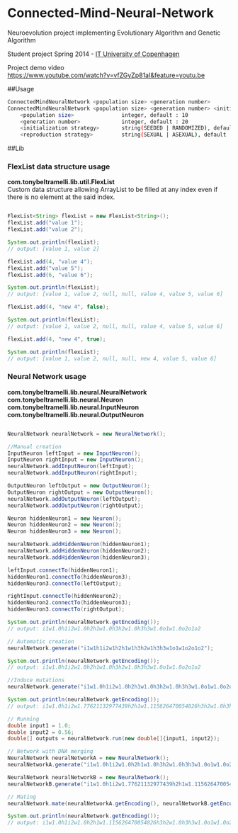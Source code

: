 Connected-Mind-Neural-Network
=============================

Neuroevolution project implementing Evolutionary Algorithm and Genetic Algorithm

Student project Spring 2014 - [IT University of Copenhagen](www.itu.dk/en)

Project demo video  
<https://www.youtube.com/watch?v=vfZGyZp81aI&feature=youtu.be>

##Usage

```bash
ConnectedMindNeuralNetwork <population size> <generation number>
ConnectedMindNeuralNetwork <population size> <generation number> <initialization strategy> <reproduction strategy>
    <population size>               integer, default : 10
    <generation number>             integer, default : 20
    <initialization strategy>       string(SEEDED | RANDOMIZED), default : SEEDED
    <reproduction strategy>         string(SEXUAL | ASEXUAL), default : ASEXUAL
```

##Lib

### FlexList data structure usage
**com.tonybeltramelli.lib.util.FlexList**  
Custom data structure allowing ArrayList to be filled at any index even if there is no element at the said index.

```java

FlexList<String> flexList = new FlexList<String>();
flexList.add("value 1");
flexList.add("value 2");

System.out.println(flexList);
// output: [value 1, value 2]

flexList.add(4, "value 4");
flexList.add("value 5");
flexList.add(6, "value 6");

System.out.println(flexList);
// output: [value 1, value 2, null, null, value 4, value 5, value 6]

flexList.add(4, "new 4", false);

System.out.println(flexList);
// output: [value 1, value 2, null, null, value 4, value 5, value 6]

flexList.add(4, "new 4", true);

System.out.println(flexList);
// output: [value 1, value 2, null, null, new 4, value 5, value 6]

```

### Neural Network usage
**com.tonybeltramelli.lib.neural.NeuralNetwork**  
**com.tonybeltramelli.lib.neural.Neuron**  
**com.tonybeltramelli.lib.neural.InputNeuron**  
**com.tonybeltramelli.lib.neural.OutputNeuron**  

```java

NeuralNetwork neuralNetwork = new NeuralNetwork();

//Manual creation
InputNeuron leftInput = new InputNeuron();
InputNeuron rightInput = new InputNeuron();
neuralNetwork.addInputNeuron(leftInput);
neuralNetwork.addInputNeuron(rightInput);

OutputNeuron leftOutput = new OutputNeuron();
OutputNeuron rightOutput = new OutputNeuron();
neuralNetwork.addOutputNeuron(leftOutput);
neuralNetwork.addOutputNeuron(rightOutput);

Neuron hiddenNeuron1 = new Neuron();
Neuron hiddenNeuron2 = new Neuron();
Neuron hiddenNeuron3 = new Neuron();

neuralNetwork.addHiddenNeuron(hiddenNeuron1);
neuralNetwork.addHiddenNeuron(hiddenNeuron2);
neuralNetwork.addHiddenNeuron(hiddenNeuron3);

leftInput.connectTo(hiddenNeuron1);
hiddenNeuron1.connectTo(hiddenNeuron3);
hiddenNeuron3.connectTo(leftOutput);

rightInput.connectTo(hiddenNeuron2);
hiddenNeuron2.connectTo(hiddenNeuron3);
hiddenNeuron3.connectTo(rightOutput);

System.out.println(neuralNetwork.getEncoding());
// output: i1w1.0h1i2w1.0h2h1w1.0h3h2w1.0h3h3w1.0o1w1.0o2o1o2

// Automatic creation
neuralNetwork.generate("i1w1h1i2w1h2h1w1h3h2w1h3h3w1o1w1o2o1o2");

System.out.println(neuralNetwork.getEncoding());
// output: i1w1.0h1i2w1.0h2h1w1.0h3h2w1.0h3h3w1.0o1w1.0o2o1o2

//Induce mutations
neuralNetwork.generate("i1w1.0h1i2w1.0h2h1w1.0h3h2w1.0h3h3w1.0o1w1.0o2o1o2", true);

System.out.println(neuralNetwork.getEncoding());
// output: i1w1.0h1i2w1.77621132977439h2h1w1.115626470054826h3h2w1.0h3h3w1.0o1w1.0o2o1o2

// Running
double input1 = 1.0;
double input2 = 0.56;
double[] outputs = neuralNetwork.run(new double[]{input1, input2});

// Network with DNA merging
NeuralNetwork neuralNetworkA = new NeuralNetwork();
neuralNetworkA.generate("i1w1.0h1i2w1.0h2h1w1.0h3h2w1.0h3h3w1.0o1w1.0o2o1o2");

NeuralNetwork neuralNetworkB = new NeuralNetwork();
neuralNetworkB.generate("i1w1.0h1i2w1.77621132977439h2h1w1.115626470054826h3h2w1.0h3h3w1.0o1w1.0o2o1o2");

// Mating
neuralNetwork.mate(neuralNetworkA.getEncoding(), neuralNetworkB.getEncoding());

System.out.println(neuralNetwork.getEncoding());
// output: i1w1.0h1i2w1.0h2h1w1.115626470054826h3h2w1.0h3h3w1.0o1w1.0o2o1o2

```